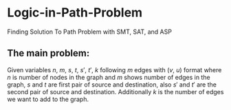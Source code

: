 # Logic-in-Path-Problem

Finding Solution To Path Problem with SMT, SAT, and ASP

## The main problem: 

Given variables $n$, $m$, $s$, $t$, $s'$, $t'$, $k$ following $m$ edges with ($v$, $u$) format where $n$ is number of nodes in the graph and $m$ shows number of edges in the graph, $s$ and $t$ are first pair of source and destination, also $s'$ and $t'$ are the second pair of source and destination. Additionally $k$ is the number of edges we want to add to the graph.
